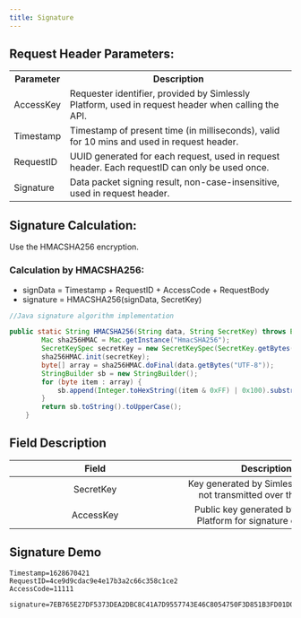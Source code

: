 ```yaml
---
title: Signature
---
```

## Request Header Parameters:

<table>
    <tr>
        <th>Parameter</th>
        <th>Description</th>
    </tr>
    <tr>
        <td>AccessKey</td>
        <td>Requester identifier, provided by Simlessly Platform, used in request header when calling the API.</td>
    </tr>
    <tr>
        <td>Timestamp</td>
        <td>Timestamp of present time (in milliseconds), valid for 10 mins and used in request header.</td>
    </tr>
    <tr>
        <td>RequestID</td>
        <td>UUID generated for each request, used in request header. Each requestID can only be used once.</td>
    </tr>
    <tr>
        <td>Signature</td>
        <td>Data packet signing result, non-case-insensitive, used in request header.</td>
    </tr>
</table>

## Signature Calculation:
Use the HMACSHA256 encryption.
### Calculation by HMACSHA256:
- signData = Timestamp + RequestID + AccessCode + RequestBody
- signature = HMACSHA256(signData, SecretKey)

```java
//Java signature algorithm implementation

public static String HMACSHA256(String data, String SecretKey) throws Exception {
        Mac sha256HMAC = Mac.getInstance("HmacSHA256");
        SecretKeySpec secretKey = new SecretKeySpec(SecretKey.getBytes("UTF-8"), "HmacSHA256");
        sha256HMAC.init(secretKey);
        byte[] array = sha256HMAC.doFinal(data.getBytes("UTF-8"));
        StringBuilder sb = new StringBuilder();
        for (byte item : array) {
            sb.append(Integer.toHexString((item & 0xFF) | 0x100).substring(1, 3));
        }
        return sb.toString().toUpperCase();
    }

```

## Field Description

|  <div style="width:290px">Field</div>   |  <div style="width:290px">Description</div> |
|  :----:  | :----:  |
| SecretKey  | Key generated by Simlessly Platform, not transmitted over the Internet |
| AccessKey  | Public key generated by Simlessly Platform for signature encryption |

## Signature Demo
```
Timestamp=1628670421
RequestID=4ce9d9cdac9e4e17b3a2c66c358c1ce2
AccessCode=11111

signature=7EB765E27DF5373DEA2DBC8C41A7D9557743E46C8054750F3D851B3FD01D0835